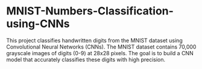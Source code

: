 # MNIST-Numbers-Classification-using-CNNs
This project classifies handwritten digits from the MNIST dataset using Convolutional Neural Networks (CNNs). The MNIST dataset contains 70,000 grayscale images of digits (0-9) at 28x28 pixels. The goal is to build a CNN model that accurately classifies these digits with high precision.
